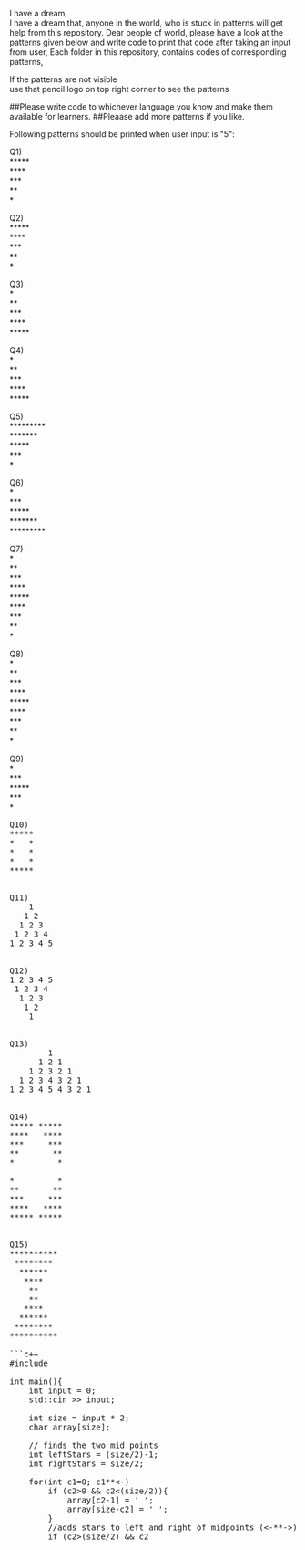 I have a dream,  
I have a dream that, anyone in the world, who is stuck in patterns will get help from this repository.
Dear people of world, please have a look at the patterns given below and write code to print that code after taking an input from user,
Each folder in this repository, contains codes of corresponding patterns,  


If the patterns are not visible   
use that pencil logo on top right corner to see the patterns  

##Please write code to whichever language you know and make them available for learners.
##Pleaase add more patterns if you like.  


Following patterns should be printed when user input is "5":  

Q1)  
   \*****  
   \****  
   \***  
   \**  
   \*  


Q2)  
\*****  
 \****  
  \***  
   \**  
    \*  


Q3)  
\*  
\**  
\***  
\****  
\*****  
 

Q4)  
    \*  
   \**  
  \***  
 \****  
\*****  


Q5)  
\*********  
 \*******  
  \*****  
   \***  
    \*  


Q6)  
    \*  
   \***  
  \*****  
 \*******  
\*********  
 

Q7)  
\*  
\**  
\***  
\****  
\*****  
\****  
\***  
\**  
\*  


Q8)  
    \*  
   \**  
  \***  
 \****  
\*****  
 \****  
  \***  
   \**  
    \*  


Q9)  
    \*  
   \***  
  \*****  
   \***  
    \*  

<pre>
Q10)  
*****  
*   *  
*   *  
*   *  
*****  


Q11)  
    1
   1 2
  1 2 3 
 1 2 3 4
1 2 3 4 5


Q12)  
1 2 3 4 5
 1 2 3 4
  1 2 3 
   1 2
    1


Q13)  
        1
      1 2 1
    1 2 3 2 1
  1 2 3 4 3 2 1
1 2 3 4 5 4 3 2 1


Q14)
***** *****
****   ****
***     ***
**       **
*         *

*         *
**       **
***     ***
****   ****
***** *****


Q15)
**********
 ********
  ******
   ****
    **
    **
   ****
  ******
 ********
**********

```c++
#include <iostream>

int main(){
    int input = 0;
    std::cin >> input;
    
    int size = input * 2;
    char array[size];
    
    // finds the two mid points
    int leftStars = (size/2)-1;
    int rightStars = size/2;
    
    for(int c1=0; c1<size; c1++){
        array[c1] = '*';
    }
    
    for(int c2=0; c2<size; c2++){
        //subtracts stars from out to in (->**<-)
        if (c2>0 && c2<(size/2)){
            array[c2-1] = ' ';
            array[size-c2] = ' ';
        }
        //adds stars to left and right of midpoints (<-**->)
        if (c2>(size/2) && c2<size){
            array[leftStars-1]='*';
            array[rightStars+1] = '*';
            leftStars--;
            rightStars++;
        }
        // prints the array for each line
        for(int c3=0; c3<size; c3++){
            std::cout << array[c3];
            }
            std::cout << std::endl;
    }
    return 0;
}
```